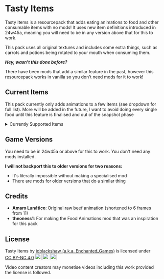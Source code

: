 # Tasty Items

Tasty Items is a resourcepack that adds eating animations to food and other consumable items with no mods! It uses new item definitions introduced in 24w45a, meaning you will need to be in any version above that for this to work.

This pack uses all original textures and includes some extra things, such as carrots and potions being rotated to your mouth when consuming them.

**_Hey, wasn't this done before?_**

There have been mods that add a similar feature in the past, however this resourcepack works in vanilla so you don't need mods for it to work!

## Current Items

This pack currently only adds animations to a few items (see dropdown for full list). More will be added in the future, I want to avoid doing every single food until this feature is finalised and out of the snapshot phase

<details>
<summary>Currently Supported Items</summary>
<ul>
<li>Carrot</li>
<li>Golden Carrot</li>
<li>Steak</li>
<li>Raw Beef</li>
<li>Potions</li>
<li>Honey Bottle</li>
<li>Sweet Berries</li>
</ul>
</details>

## Game Versions

You need to be in 24w45a or above for this to work. You don't need any mods installed.

**I will not backport this to older versions for two reasons:**

- It's literally impossible without making a specialised mod
- There are mods for older versions that do a similar thing

## Credits

- **Amaro Lunático**: Original raw beef animation (shortened to 6 frames from 11)
- **theoness1**: For making the Food Animations mod that was an inspiration for this pack

## License

<p xmlns:cc="http://creativecommons.org/ns#" >Tasty Items by <a rel="cc:attributionURL dct:creator" property="cc:attributionName" href="https://enchanted.games">ioblackshaw (a.k.a. Enchanted_Games)</a> is licensed under <a href="http://creativecommons.org/licenses/by-nc/4.0/?ref=chooser-v1" target="_blank" rel="license noopener noreferrer" style="display:inline-block;">CC BY-NC 4.0<img style="height:22px!important;margin-left:3px;vertical-align:text-bottom;" src="https://mirrors.creativecommons.org/presskit/icons/cc.svg?ref=chooser-v1"><img style="height:22px!important;margin-left:3px;vertical-align:text-bottom;" src="https://mirrors.creativecommons.org/presskit/icons/by.svg?ref=chooser-v1"><img style="height:22px!important;margin-left:3px;vertical-align:text-bottom;" src="https://mirrors.creativecommons.org/presskit/icons/nc.svg?ref=chooser-v1"></a></p> 
Video content creators may monetise videos including this work provided the license is followed.
